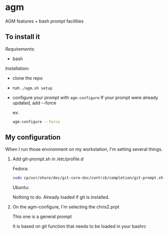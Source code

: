 # agm

AGM features + bash prompt facilities

## To install it

_Requirements_:

- bash

_Installation_:

- clone the repo
- run `./agm.sh setup`
- configure your prompt with `agm-configure`
    If your prompt were already updated, add --force

    ex:

    ```bash
    agm-configure --force
    ```

## My configuration

When I run those environment on my workstation, I'm setting several
things.

1. Add git-prompt.sh in /etc/profile.d

    Fedora:

    ```bash
    sudo cp/usr/share/doc/git-core-doc/contrib/completion/git-prompt.sh
    ```

    Ubuntu:

    Nothing to do. Already loaded if git is installed.

1. On the agm-configure, I'm selecting the chris2.prpt

    This one is a general prompt

    It is based on git function that needs to be loaded in your bashrc

